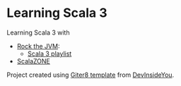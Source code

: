 # Learning Scala 3

Learning Scala 3 with
* [Rock the JVM](https://www.youtube.com/channel/UCRS4DvO9X7qaqVYUW2_dwOw):
    * [Scala 3 playlist](https://www.youtube.com/watch?v=S2YwlkAyP2U&list=PLmtsMNDRU0BwsVUbhsH2HMqDMPNhQ0HPc&index=1) 
* [ScalaZONE](https://scala.zone/courses/scala)

Project created using [Giter8 template](https://github.com/DevInsideYou/scala3-seed.g8) from [DevInsideYou](https://github.com/DevInsideYou).